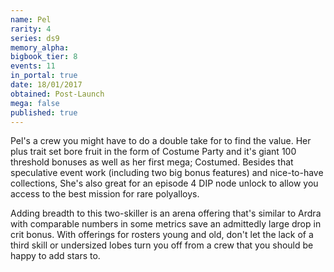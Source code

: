 ```yaml
---
name: Pel
rarity: 4
series: ds9
memory_alpha:
bigbook_tier: 8
events: 11
in_portal: true
date: 18/01/2017
obtained: Post-Launch
mega: false
published: true
---
```


Pel's a crew you might have to do a double take for to find the value. Her plus trait set bore fruit in the form of Costume Party and it's giant 100 threshold bonuses as well as her first mega; Costumed. Besides that speculative event work (including two big bonus features) and nice-to-have collections, She's also great for an episode 4 DIP node unlock to allow you access to the best mission for rare polyalloys.

Adding breadth to this two-skiller is an arena offering that's similar to Ardra with comparable numbers in some metrics save an admittedly large drop in crit bonus. With offerings for rosters young and old, don't let the lack of a third skill or undersized lobes turn you off from a crew that you should be happy to add stars to.
